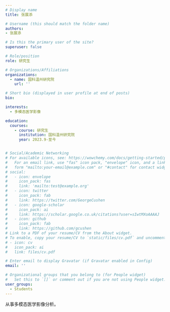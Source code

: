 ```yaml
---
# Display name
title: 张展添

# Username (this should match the folder name)
authors:
- 张展添

# Is this the primary user of the site?
superuser: false

# Role/position
role: 研究生

# Organizations/Affiliations
organizations:
  - name: 国科温州研究院
    url: ''

# Short bio (displayed in user profile at end of posts)
bio: 

interests:
  - 多模态医学影像

education:
  courses:
    - course: 研究生
      institution: 国科温州研究院
      year: 2023.9-至今


# Social/Academic Networking
# For available icons, see: https://wowchemy.com/docs/getting-started/page-builder/#icons
#   For an email link, use "fas" icon pack, "envelope" icon, and a link in the
#   form "mailto:your-email@example.com" or "#contact" for contact widget.
# social:
#   - icon: envelope
#     icon_pack: fas
#     link: 'mailto:test@example.org'
#   - icon: twitter
#     icon_pack: fab
#     link: https://twitter.com/GeorgeCushen
#   - icon: google-scholar
#     icon_pack: ai
#     link: https://scholar.google.co.uk/citations?user=sIwtMXoAAAAJ
#   - icon: github
#     icon_pack: fab
#     link: https://github.com/gcushen
# Link to a PDF of your resume/CV from the About widget.
# To enable, copy your resume/CV to `static/files/cv.pdf` and uncomment the lines below.
# - icon: cv
#   icon_pack: ai
#   link: files/cv.pdf

# Enter email to display Gravatar (if Gravatar enabled in Config)
email: ''

# Organizational groups that you belong to (for People widget)
#   Set this to `[]` or comment out if you are not using People widget.
user_groups:
  - Students
---
```


从事多模态医学影像分析。
